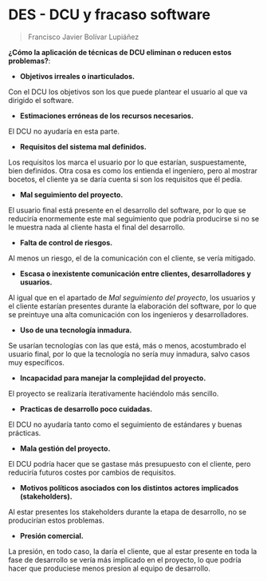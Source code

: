 # DES - DCU y fracaso software

> Francisco Javier Bolívar Lupiáñez

**¿Cómo la aplicación de técnicas de DCU eliminan o reducen estos problemas?**:

* **Objetivos irreales o inarticulados.**  

Con el DCU los objetivos son los que puede plantear el usuario al que va dirigido el software.

* **Estimaciones erróneas de los recursos necesarios.**  

El DCU no ayudaría en esta parte.

* **Requisitos del sistema mal definidos.**  

Los requisitos los marca el usuario por lo que estarían, suspuestamente, bien definidos. Otra cosa es como los entienda el ingeniero, pero al mostrar bocetos, el cliente ya se daría cuenta si son los requisitos que él pedía.

* **Mal seguimiento del proyecto.**  

El usuario final está presente en el desarrollo del software, por lo que se reduciría enormemente este mal seguimiento que podría producirse si no se le muestra nada al cliente hasta el final del desarrollo.

* **Falta de control de riesgos.**  

Al menos un riesgo, el de la comunicación con el cliente, se vería mitigado.

* **Escasa o inexistente comunicación entre clientes, desarrolladores y usuarios.**  

Al igual que en el apartado de *Mal seguimiento del proyecto*, los usuarios y el cliente estarían presentes durante la elaboración del software, por lo que se preintuye una alta comunicación con los ingenieros y desarrolladores.

* **Uso de una tecnología inmadura.**  

Se usarían tecnologías con las que está, más o menos, acostumbrado el usuario final, por lo que la tecnología no sería muy inmadura, salvo casos muy específicos.

* **Incapacidad para manejar la complejidad del proyecto.**

El proyecto se realizaría iterativamente haciéndolo más sencillo.

* **Practicas de desarrollo poco cuidadas.**  

El DCU no ayudaría tanto como el seguimiento de estándares y buenas prácticas.

* **Mala gestión del proyecto.**  

El DCU podría hacer que se gastase más presupuesto con el cliente, pero reduciría futuros costes por cambios de requisitos.

* **Motivos políticos asociados con los distintos actores implicados (stakeholders).**  

Al estar presentes los stakeholders durante la etapa de desarrollo, no se producirían estos problemas.

* **Presión comercial.**  

La presión, en todo caso, la daría el cliente, que al estar presente en toda la fase de desarrollo se vería más implicado en el proyecto, lo que podría hacer que produciese menos presion al equipo de desarrollo.
